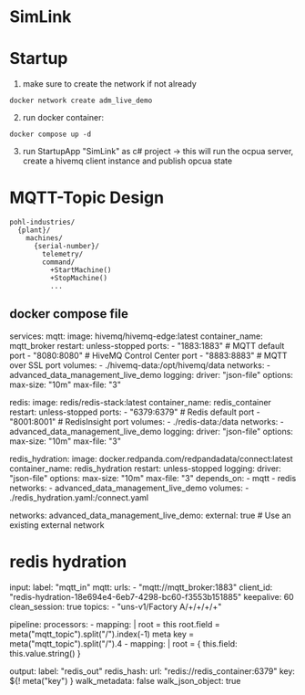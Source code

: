 # SimLink

# Startup

1) make sure to create the network if not already
```
docker network create adm_live_demo
```
2) run docker container:
```
docker compose up -d
```
3) run StartupApp "SimLink" as c# project
  -> this will run the ocpua server, create a hivemq client instance and publish opcua state

# MQTT-Topic Design
```
pohl-industries/
  {plant}/
    machines/
      {serial-number}/
        telemetry/
        command/
          +StartMachine()
          +StopMachine()
          ...
```



## docker compose file

services:
  mqtt:
    image: hivemq/hivemq-edge:latest
    container_name: mqtt_broker
    restart: unless-stopped
    ports:
      - "1883:1883"  # MQTT default port
      - "8080:8080"  # HiveMQ Control Center port
      - "8883:8883"  # MQTT over SSL port
    volumes:
      - ./hivemq-data:/opt/hivemq/data
    networks:
      - advanced_data_management_live_demo
    logging:
      driver: "json-file"
      options:
        max-size: "10m"
        max-file: "3"

  redis:
    image: redis/redis-stack:latest
    container_name: redis_container
    restart: unless-stopped
    ports:
      - "6379:6379"  # Redis default port
      - "8001:8001"  # RedisInsight port
    volumes:
      - ./redis-data:/data
    networks:
      - advanced_data_management_live_demo
    logging:
      driver: "json-file"
      options:
        max-size: "10m"
        max-file: "3"

  redis_hydration:
    image: docker.redpanda.com/redpandadata/connect:latest
    container_name: redis_hydration
    restart: unless-stopped
    logging:
      driver: "json-file"
      options:
        max-size: "10m"
        max-file: "3"
    depends_on:
      - mqtt
      - redis
    networks:
      - advanced_data_management_live_demo
    volumes:
      - ./redis_hydration.yaml:/connect.yaml

networks:
  advanced_data_management_live_demo:
    external: true # Use an existing external network


# redis hydration

input:
  label: "mqtt_in"
  mqtt:
    urls:
      - "mqtt://mqtt_broker:1883"
    client_id: "redis-hydration-18e694e4-6eb7-4298-bc60-f3553b151885"
    keepalive: 60
    clean_session: true
    topics:
      - "uns-v1/Factory A/+/+/+/+"

pipeline:
  processors:
    - mapping: |
        root = this
        root.field = meta("mqtt_topic").split("/").index(-1)
        meta key = meta("mqtt_topic").split("/").4
    - mapping: |
        root = { this.field: this.value.string() }

output:
  label: "redis_out"
  redis_hash:
    url: "redis://redis_container:6379"
    key: ${! meta("key") }
    walk_metadata: false
    walk_json_object: true